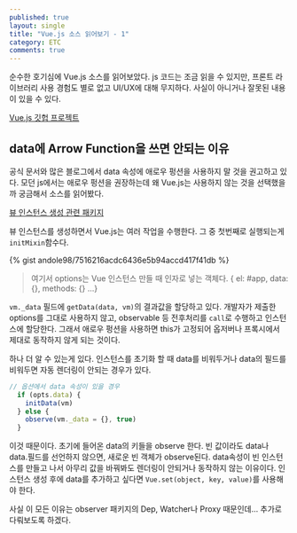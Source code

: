```yaml
---
published: true
layout: single
title: "Vue.js 소스 읽어보기 - 1"
category: ETC
comments: true
---
```


순수한 호기심에 Vue.js 소스를 읽어보았다. js 코드는 조금 읽을 수 있지만, 프론트 라이브러리 사용 경험도 별로 없고 UI/UX에 대해 무지하다. 사실이 아니거나 잘못된 내용이 있을 수 있다.

[Vue.js 깃헙 프로젝트](https://github.com/vuejs/vue)

## data에 Arrow Function을 쓰면 안되는 이유

공식 문서와 많은 블로그에서 data 속성에 애로우 펑션을 사용하지 말 것을 권고하고 있다. 모던 js에서는 애로우 펑션을 권장하는데 왜 Vue.js는 사용하지 않는 것을 선택했을까 궁금해서 소스를 읽어봤다.

[뷰 인스턴스 생성 관련 패키지](https://github.com/vuejs/vue/tree/dev/src/core/instance)

뷰 인스턴스를 생성하면서 Vue.js는 여러 작업을 수행한다. 그 중 첫번째로 실행되는게 `initMixin`함수다. 

{% gist andole98/7516216acdc6436e5b94accd417f41db %}

> 여기서 options는 Vue 인스턴스 만들 때 인자로 넣는 객체다. { el: #app, data: {}, methods: {} ...}

`vm._data` 필드에 `getData(data, vm)`의 결과값을 할당하고 있다. 개발자가 제출한 options를 그대로 사용하지 않고, observable 등 전후처리를 `call`로 수행하고 인스턴스에 할당한다. 그래서 애로우 펑션을 사용하면 this가 고정되어 옵저버나 프록시에서 제대로 동작하지 않게 되는 것이다.  

하나 더 알 수 있는게 있다. 인스턴스를 초기화 할 때 data를 비워두거나 data의 필드를 비워두면 자동 렌더링이 안되는 경우가 있다.  
```js
// 옵션에서 data 속성이 있을 경우
  if (opts.data) {
    initData(vm)
  } else {
    observe(vm._data = {}, true)
  }
```
이것 때문이다. 초기에 들어온 data의 키들을 observe 한다. 빈 값이라도 data나 data.필드를 선언하지 않으면, 새로운 빈 객체가 observe된다. data속성이 빈 인스턴스를 만들고 나서 아무리 값을 바꿔봐도 렌더링이 안되거나 동작하지 않는 이유이다. 인스턴스 생성 후에 data를 추가하고 싶다면 `Vue.set(object, key, value)`를 사용해야 한다.

사실 이 모든 이유는 observer 패키지의 Dep, Watcher나 Proxy 때문인데... 추가로 다뤄보도록 하겠다.